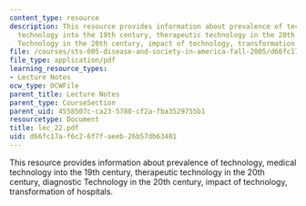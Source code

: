 ```yaml
---
content_type: resource
description: This resource provides information about prevalence of technology, medical
  technology into the 19th century, therapeutic technology in the 20th century, diagnostic
  Technology in the 20th century, impact of technology, transformation of hospitals.
file: /courses/sts-005-disease-and-society-in-america-fall-2005/d66fc17af6c26f7faeeb26b57db63401_lec_22.pdf
file_type: application/pdf
learning_resource_types:
- Lecture Notes
ocw_type: OCWFile
parent_title: Lecture Notes
parent_type: CourseSection
parent_uid: 4558507c-ca23-5780-cf2a-fba3529755b1
resourcetype: Document
title: lec_22.pdf
uid: d66fc17a-f6c2-6f7f-aeeb-26b57db63401
---
```

This resource provides information about prevalence of technology, medical technology into the 19th century, therapeutic technology in the 20th century, diagnostic Technology in the 20th century, impact of technology, transformation of hospitals.

